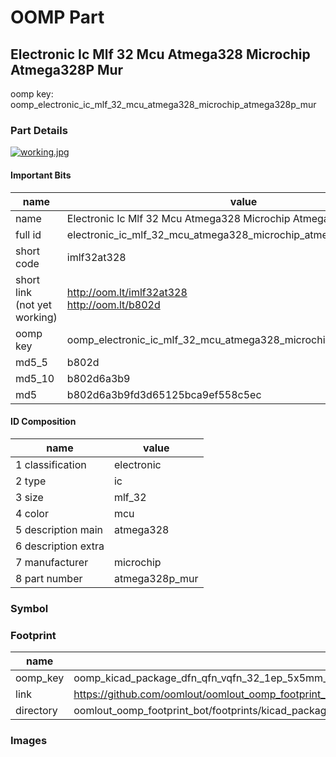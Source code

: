 # OOMP Part  
## Electronic Ic Mlf 32 Mcu Atmega328 Microchip Atmega328P Mur  
  
oomp key: oomp_electronic_ic_mlf_32_mcu_atmega328_microchip_atmega328p_mur  
  
### Part Details  
  
[![working.jpg](working_600.jpg)](working.jpg)  
  
#### Important Bits  
| name | value | 
| --- | --- | 
| name | Electronic Ic Mlf 32 Mcu Atmega328 Microchip Atmega328P Mur | 
| full id | electronic_ic_mlf_32_mcu_atmega328_microchip_atmega328p_mur | 
| short code | imlf32at328 | 
| short link<br>(not yet working) | http://oom.lt/imlf32at328<br>http://oom.lt/b802d | 
| oomp key | oomp_electronic_ic_mlf_32_mcu_atmega328_microchip_atmega328p_mur | 
| md5_5 | b802d | 
| md5_10 | b802d6a3b9 | 
| md5 | b802d6a3b9fd3d65125bca9ef558c5ec | 
#### ID Composition  
| name | value | 
| --- | --- | 
| 1 classification | electronic | 
| 2 type | ic | 
| 3 size | mlf_32 | 
| 4 color | mcu | 
| 5 description main | atmega328 | 
| 6 description extra |  | 
| 7 manufacturer | microchip | 
| 8 part number | atmega328p_mur | 
### Symbol  
### Footprint  
| name | value | 
| --- | --- | 
| oomp_key | oomp_kicad_package_dfn_qfn_vqfn_32_1ep_5x5mm_p0_5mm_ep3_1x3_1mm | 
| link | https://github.com/oomlout/oomlout_oomp_footprint_bot/tree/main/foootprntss/kicad_package_dfn_qfn_vqfn_32_1ep_5x5mm_p0_5mm_ep3_1x3_1mm | 
| directory | oomlout_oomp_footprint_bot/footprints/kicad_package_dfn_qfn_vqfn_32_1ep_5x5mm_p0_5mm_ep3_1x3_1mm//working/working.kicad_mod | 
### Images  
